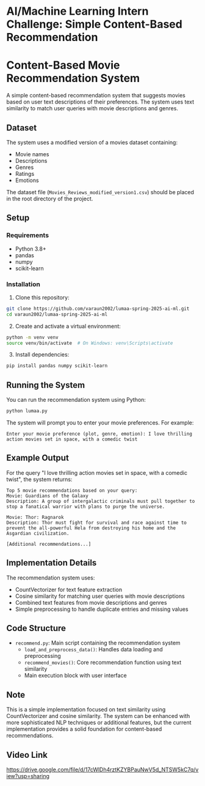 # AI/Machine Learning Intern Challenge: Simple Content-Based Recommendation

# Content-Based Movie Recommendation System

A simple content-based recommendation system that suggests movies based on user text descriptions of their preferences. The system uses text similarity to match user queries with movie descriptions and genres.

## Dataset

The system uses a modified version of a movies dataset containing:
- Movie names
- Descriptions
- Genres
- Ratings
- Emotions

The dataset file (`Movies_Reviews_modified_version1.csv`) should be placed in the root directory of the project.

## Setup

### Requirements

- Python 3.8+
- pandas
- numpy
- scikit-learn

### Installation

1. Clone this repository:
```bash
git clone https://github.com/varaun2002/lumaa-spring-2025-ai-ml.git
cd varaun2002/lumaa-spring-2025-ai-ml
```

2. Create and activate a virtual environment:
```bash
python -m venv venv
source venv/bin/activate  # On Windows: venv\Scripts\activate
```

3. Install dependencies:
```bash
pip install pandas numpy scikit-learn
```

## Running the System

You can run the recommendation system using Python:

```bash
python lumaa.py
```

The system will prompt you to enter your movie preferences. For example:
```
Enter your movie preference (plot, genre, emotion): I love thrilling action movies set in space, with a comedic twist
```

## Example Output

For the query "I love thrilling action movies set in space, with a comedic twist", the system returns:

```
Top 5 movie recommendations based on your query:
Movie: Guardians of the Galaxy
Description: A group of intergalactic criminals must pull together to stop a fanatical warrior with plans to purge the universe.

Movie: Thor: Ragnarok
Description: Thor must fight for survival and race against time to prevent the all-powerful Hela from destroying his home and the Asgardian civilization.

[Additional recommendations...]
```

## Implementation Details

The recommendation system uses:
- CountVectorizer for text feature extraction
- Cosine similarity for matching user queries with movie descriptions
- Combined text features from movie descriptions and genres
- Simple preprocessing to handle duplicate entries and missing values

## Code Structure

- `recommend.py`: Main script containing the recommendation system
  - `load_and_preprocess_data()`: Handles data loading and preprocessing
  - `recommend_movies()`: Core recommendation function using text similarity
  - Main execution block with user interface

## Note

This is a simple implementation focused on text similarity using CountVectorizer and cosine similarity. The system can be enhanced with more sophisticated NLP techniques or additional features, but the current implementation provides a solid foundation for content-based recommendations.

## Video Link

https://drive.google.com/file/d/17cWlDh4rztKZYBPauNwV5d_NTSW5kC7q/view?usp=sharing